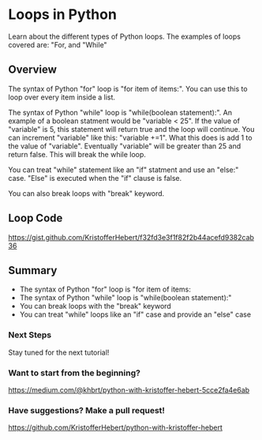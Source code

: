 # Loops in Python
Learn about the different types of Python loops. The examples of loops covered are: "For, and "While"

## Overview
The syntax of Python "for" loop is "for item of items:". You can use this to loop over every item inside a list. 

The syntax of Python "while" loop is "while(boolean statement):". An example of a boolean statment would be "variable < 25". If the value of "variable" is 5, this statement will return true and the loop will continue. You can increment "variable" like this: "variable +=1". What this does is add 1 to the value of "variable". Eventually "variable" will be greater than 25 and return false. This will break the while loop.

You can treat "while" statement like an "if" statment and use an "else:" case. "Else" is executed when the "if" clause is false.

You can also break loops with "break" keyword.  
 
## Loop Code
https://gist.github.com/KristofferHebert/f32fd3e3f1f82f2b44acefd9382cab36

## Summary
- The syntax of Python "for" loop is "for item of items:
- The syntax of Python "while" loop is "while(boolean statement):"
- You can break loops with the "break" keyword
- You can treat "while" loops like an "if" case and provide an "else" case

### Next Steps
Stay tuned for the next tutorial!

### Want to start from the beginning?
https://medium.com/@khbrt/python-with-kristoffer-hebert-5cce2fa4e6ab

### Have suggestions? Make a pull request!
https://github.com/KristofferHebert/python-with-kristoffer-hebert